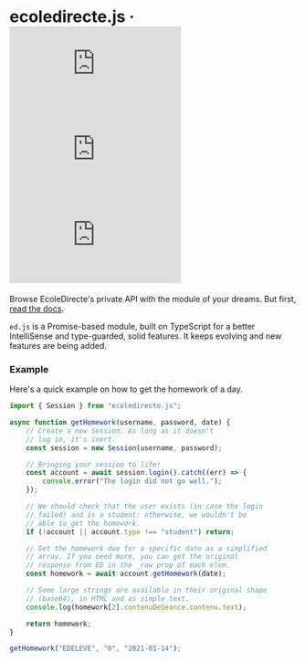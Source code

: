 # ecoledirecte.js &middot; ![GitHub](https://img.shields.io/github/license/a2br/ecoledirecte.js) ![npm](https://img.shields.io/npm/v/ecoledirecte.js) ![npm](https://img.shields.io/npm/dw/ecoledirecte.js)

Browse EcoleDirecte's private API with the module of your dreams. But first, [read the docs](https://edjs.gitbook.io/).

`ed.js` is a Promise-based module, built on TypeScript for a better IntelliSense and type-guarded, solid features. It keeps evolving and new features are being added.

### Example

Here's a quick example on how to get the homework of a day.

```javascript
import { Session } from "ecoledirecte.js";

async function getHomework(username, password, date) {
	// Create a new Session. As long as it doesn't
	// log in, it's inert.
	const session = new Session(username, password);

	// Bringing your session to life!
	const account = await session.login().catch((err) => {
		console.error("The login did not go well.");
	});

	// We should check that the user exists (in case the login
	// failed) and is a student: otherwise, we wouldn't be
	// able to get the homework.
	if (!account || account.type !== "student") return;

	// Get the homework due for a specific date as a simplified
	// array. If you need more, you can get the original
	// response from ED in the _raw prop of each elem.
	const homework = await account.getHomework(date);

	// Some large strings are available in their original shape
	// (base64), in HTML and as simple text.
	console.log(homework[2].contenuDeSeance.contenu.text);

	return homework;
}

getHomework("EDELEVE", "0", "2021-01-14");
```
